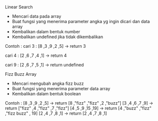 Linear Search

- Mencari data pada array
- Buat fungsi yang menerima parameter angka yg ingin dicari dan data array
- Kembalikan dalam bentuk number
- Kembalikan undefined jika tidak dikembalikan

Contoh : 
cari 3 : 
[8 ,3 ,9 ,2 ,5] -> return 3

cari 4 :
[2 ,6 ,7 ,4 ,1] -> return 4

cari 9 :
[2 ,6 ,7 ,5 ,1] -> return undefined


Fizz Buzz Array

- Mencari mengubah angka fizz buzz
- Buat fungsi yang menerima parameter data array
- Kembalikan dalam bentuk boolean

Contoh :
[8 ,3 ,9 ,2 ,5] -> return [8 ,"fizz" ,"fizz" ,2 ,"buzz"]
[3 ,4 ,6 ,7 ,9] -> return ["fizz" ,4 ,"fizz" ,7 ,"fizz"]
[4 ,5 ,9 ,15 ,19] -> return [4 ,"buzz" ,"fizz" ,"fizz buzz" , 19]
[2 ,4 ,7 ,8 ,1] -> return [2 ,4 ,7 ,8 ,1]
